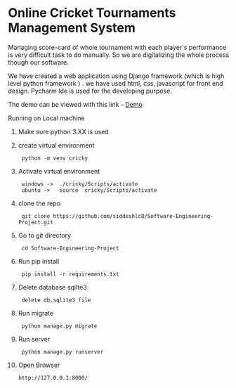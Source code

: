 # Online Cricket Tournaments Management System



Managing score-card of whole tournament with each player's performance is very difficult task to do manually. So we are digitalizing the whole process though our software.

We have created a web application using Django framework (which is high level python framework ) . we have used html, css, javascript for front end design. Pycharm Ide is used for the developing purpose.

The demo can be viewed with this link - [Demo](http://siddeshlc8.pythonanywhere.com/)


Running on Local machine

1. Make sure python 3.XX is used

2. create virtual environment

        python -m venv cricky

3. Activate virtual environment

        windows ->  ./cricky/Scripts/activate
        ubuntu ->   source  cricky/Scripts/activate

4. clone the repo

        git clone https://github.com/siddeshlc8/Software-Engineering-Project.git

5. Go to git directory

        cd Software-Engineering-Project

6. Run pip install

        pip install -r requirements.txt

7. Delete database sqilte3

        delete db.sqlite3 file

8. Run migrate

        python manage.py migrate

9. Run server

        python manage.py runserver

10. Open Browser

        http://127.0.0.1:8000/